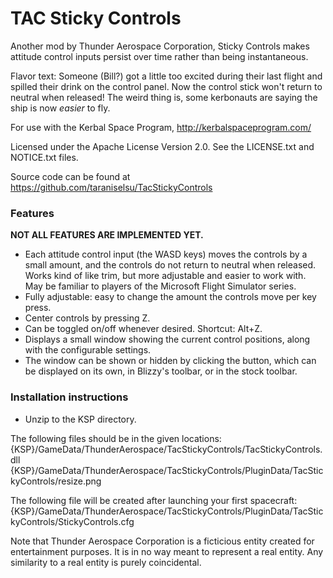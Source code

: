 TAC Sticky Controls
================

Another mod by Thunder Aerospace Corporation, Sticky Controls makes attitude control inputs persist over time rather than being instantaneous.

Flavor text:
Someone (Bill?) got a little too excited during their last flight and spilled their drink on the control panel. Now the control stick won't return to neutral when released! The weird thing is, some kerbonauts are saying the ship is now _easier_ to fly.


For use with the Kerbal Space Program, http://kerbalspaceprogram.com/

Licensed under the Apache License Version 2.0.  See the LICENSE.txt and NOTICE.txt files.

Source code can be found at https://github.com/taraniselsu/TacStickyControls


### Features
**NOT ALL FEATURES ARE IMPLEMENTED YET.**
- Each attitude control input (the WASD keys) moves the controls by a small amount, and the controls do not return to neutral when released. Works kind of like trim, but more adjustable and easier to work with. May be familiar to players of the Microsoft Flight Simulator series.
- Fully adjustable: easy to change the amount the controls move per key press.
- Center controls by pressing Z.
- Can be toggled on/off whenever desired. Shortcut: Alt+Z.
- Displays a small window showing the current control positions, along with the configurable settings.
- The window can be shown or hidden by clicking the button, which can be displayed on its own, in Blizzy's toolbar, or in the stock toolbar.


### Installation instructions
- Unzip to the KSP directory.

The following files should be in the given locations:
{KSP}/GameData/ThunderAerospace/TacStickyControls/TacStickyControls.dll
{KSP}/GameData/ThunderAerospace/TacStickyControls/PluginData/TacStickyControls/resize.png

The following file will be created after launching your first spacecraft:
{KSP}/GameData/ThunderAerospace/TacStickyControls/PluginData/TacStickyControls/StickyControls.cfg



Note that Thunder Aerospace Corporation is a ficticious entity created for entertainment
purposes. It is in no way meant to represent a real entity. Any similarity to a real entity
is purely coincidental.
